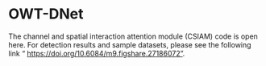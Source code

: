 # OWT-DNet
The channel and spatial interaction attention module (CSIAM) code is open here. For detection results and sample datasets, please see the following link “ https://doi.org/10.6084/m9.figshare.27186072”.
